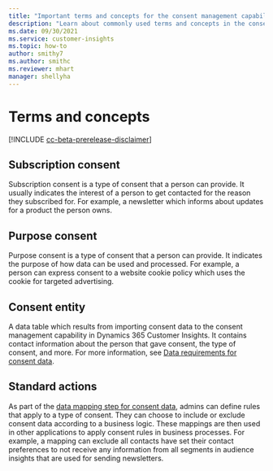 ```yaml
---
title: "Important terms and concepts for the consent management capability"
description: "Learn about commonly used terms and concepts in the consent management capability of Customer Insights."
ms.date: 09/30/2021
ms.service: customer-insights
ms.topic: how-to
author: smithy7
ms.author: smithc
ms.reviewer: mhart
manager: shellyha
---
```


# Terms and concepts

[!INCLUDE [cc-beta-prerelease-disclaimer](includes/cc-beta-prerelease-disclaimer.md)]

## Subscription consent

Subscription consent is a type of consent that a person can provide. It usually indicates the interest of a person to get contacted for the reason they subscribed for. For example, a newsletter which informs about updates for a product the person owns.

## Purpose consent

Purpose consent is a type of consent that a person can provide. It indicates the purpose of how data can be used and processed. For example, a person can express consent to a website cookie policy which uses the cookie for targeted advertising. 

## Consent entity

A data table which results from importing consent data to the consent management capability in Dynamics 365 Customer Insights. It contains contact information about the person that gave consent, the type of consent, and more. For more information, see [Data requirements for consent data](import-consent-data.md#data-requirements-for-consent-data).

## Standard actions

As part of the [data mapping step for consent data](map-consent-data.md), admins can define rules that apply to a type of consent. They can choose to include or exclude consent data according to a business logic. These mappings are then used in other applications to apply consent rules in business processes. For example, a mapping can exclude all contacts have set their contact preferences to not receive any information from all segments in audience insights that are used for sending newsletters.

